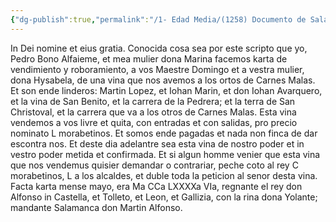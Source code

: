 ```yaml
---
{"dg-publish":true,"permalink":"/1- Edad Media/(1258) Documento de Salamanca/","tags":["#Siglo_13","a1258","escrito","medieval","Salamanca","leonés","documento"]}
---
```



In Dei nomine et eius gratia.
Conocida cosa sea por este scripto que yo, Pedro Bono Alfaieme, et mea mulier dona Marina facemos karta de vendimiento y roboramiento, a vos Maestre Domingo et a vestra mulier, dona Hysabela, de una vina que nos avemos a los ortos de Carnes Malas. Et son ende linderos: Martin Lopez, et Iohan Marin, et don Iohan Avarquero, et la vina de San Benito, et la carrera de la Pedrera; et la terra de San Christoval, et la carrera que va a los otros de Carnes Malas. Esta vina vendemos a vos livre et quita, con entradas et con salidas, pro precio nominato L morabetinos. Et somos ende pagadas et nada non finca de dar escontra nos. Et deste dia adelantre sea esta vina de nostro poder et in vestro poder metida et confirmada.
Et si algun homme venier que esta vina que nos vendemus quisier demandar o contrariar, peche coto al rey C morabetinos, L a los alcaldes, et duble toda la peticion al senor desta vina.
Facta karta mense mayo, era Ma CCa LXXXXa VIa, regnante el rey don Alfonso in Castella, et Tolleto, et Leon, et Gallizia, con la rina dona Yolante; mandante Salamanca don Martin Alfonso.